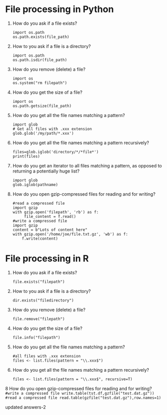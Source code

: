 # File processing in Python
1. How do you ask if a file exists?
	```
	import os.path
	os.path.exists(file_path)
	```

2. How to you ask if a file is a directory?
	```
	import os.path
	os.path.isdir(file_path)
	```

3. How do you remove (delete) a file?
	```
	import os
	os.system("rm filepath")
	```

4. How do you get the size of a file?
	```
	import os
	os.path.getsize(file_path)
	```

5. How do you get all the file names matching a pattern?
	```
	import glob
	# Get all files with .xxx extension
	glob.glob('/my/path/*.xxx')
	```

6. How do you get all the file names matching a pattern recursively?
	```
	files=glob.iglob('directory/*/*file*')
	print(files)
	```

7. How do you get an iterator to all files matching a pattern, as opposed to returning a potentially huge list?
	```
	import glob
	glob.iglob(pathname)
	```

8. How do you open gzip-compressed files for reading and for writing?
	```
	#read a compressed file
	import gzip
	with gzip.open('filepath', 'rb') as f:
    	 file_content = f.read()
	#write a compressed file
	import gzip
	content = b"Lots of content here"
	with gzip.open('/home/joe/file.txt.gz', 'wb') as f:
    	f.write(content)
	```

# File processing in R
1. How do you ask if a file exists?
	```
	file.exists("filepath")
	```

2. How to you ask if a file is a directory?
	```
	dir.exists("filedirectory")
	```

3. How do you remove (delete) a file?
	```
	file.remove("filepath")
	```

4. How do you get the size of a file?
	```
	file.info("filepath")
	```
5. How do you get all the file names matching a pattern?
	```
	#all files with .xxx extension
	files <- list.files(pattern = "\\.xxx$")
	```

6. How do you get all the file names matching a pattern recursively?
	```
	files <- list.files(pattern = "\\.xxx$", recursive=T)
	```

8 How do you open gzip-compressed files for reading and for writing?
	```
	#write a compressed file
	write.table(tst.df,gzfile("test.dat.gz"))
	#read a compressed file
	read.table(gzfile("test.dat.gz"),row.names=1)
	```

updated answers-2
